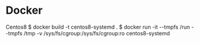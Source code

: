 # Docker

Centos8
$ docker build -t centos8-systemd .
$ docker run -it --tmpfs /run --tmpfs /tmp -v /sys/fs/cgroup:/sys/fs/cgroup:ro centos8-systemd
